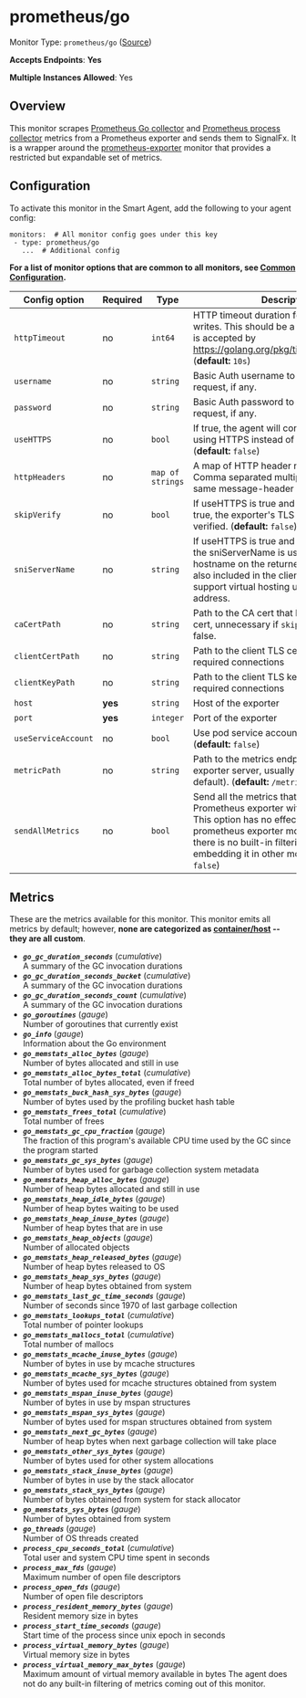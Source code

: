 
<!--- Generated by to-integrations-repo script in Smart Agent repo, DO NOT MODIFY HERE --->
<!--- GENERATED BY gomplate from scripts/docs/templates/monitor-page.md.tmpl --->

# prometheus/go

Monitor Type: `prometheus/go` ([Source](https://github.com/signalfx/signalfx-agent/tree/main/pkg/monitors/prometheus/go))

**Accepts Endpoints**: **Yes**

**Multiple Instances Allowed**: Yes

## Overview

This monitor scrapes [Prometheus Go
collector](https://godoc.org/github.com/prometheus/client_golang/prometheus#NewGoCollector)
and [Prometheus process
collector](https://godoc.org/github.com/prometheus/client_golang/prometheus#NewProcessCollector)
metrics from a Prometheus exporter and sends them to SignalFx.  It is a
wrapper around the [prometheus-exporter](./prometheus-exporter.md) monitor
that provides a restricted but expandable set of metrics.


## Configuration

To activate this monitor in the Smart Agent, add the following to your
agent config:

```
monitors:  # All monitor config goes under this key
 - type: prometheus/go
   ...  # Additional config
```

**For a list of monitor options that are common to all monitors, see [Common
Configuration](../monitor-config.html#common-configuration).**


| Config option | Required | Type | Description |
| --- | --- | --- | --- |
| `httpTimeout` | no | `int64` | HTTP timeout duration for both read and writes. This should be a duration string that is accepted by https://golang.org/pkg/time/#ParseDuration (**default:** `10s`) |
| `username` | no | `string` | Basic Auth username to use on each request, if any. |
| `password` | no | `string` | Basic Auth password to use on each request, if any. |
| `useHTTPS` | no | `bool` | If true, the agent will connect to the server using HTTPS instead of plain HTTP. (**default:** `false`) |
| `httpHeaders` | no | `map of strings` | A map of HTTP header names to values. Comma separated multiple values for the same message-header is supported. |
| `skipVerify` | no | `bool` | If useHTTPS is true and this option is also true, the exporter's TLS cert will not be verified. (**default:** `false`) |
| `sniServerName` | no | `string` | If useHTTPS is true and skipVerify is true, the sniServerName is used to verify the hostname on the returned certificates. It is also included in the client's handshake to support virtual hosting unless it is an IP address. |
| `caCertPath` | no | `string` | Path to the CA cert that has signed the TLS cert, unnecessary if `skipVerify` is set to false. |
| `clientCertPath` | no | `string` | Path to the client TLS cert to use for TLS required connections |
| `clientKeyPath` | no | `string` | Path to the client TLS key to use for TLS required connections |
| `host` | **yes** | `string` | Host of the exporter |
| `port` | **yes** | `integer` | Port of the exporter |
| `useServiceAccount` | no | `bool` | Use pod service account to authenticate. (**default:** `false`) |
| `metricPath` | no | `string` | Path to the metrics endpoint on the exporter server, usually `/metrics` (the default). (**default:** `/metrics`) |
| `sendAllMetrics` | no | `bool` | Send all the metrics that come out of the Prometheus exporter without any filtering.  This option has no effect when using the prometheus exporter monitor directly since there is no built-in filtering, only when embedding it in other monitors. (**default:** `false`) |


## Metrics

These are the metrics available for this monitor.
This monitor emits all metrics by default; however, **none are categorized as
[container/host](https://docs.splunk.com/observability/admin/subscription-usage/monitor-imm-billing-usage.html#about-custom-bundled-and-high-resolution-metrics)
-- they are all custom**.


 - ***`go_gc_duration_seconds`*** (*cumulative*)<br>    A summary of the GC invocation durations
 - ***`go_gc_duration_seconds_bucket`*** (*cumulative*)<br>    A summary of the GC invocation durations
 - ***`go_gc_duration_seconds_count`*** (*cumulative*)<br>    A summary of the GC invocation durations
 - ***`go_goroutines`*** (*gauge*)<br>    Number of goroutines that currently exist
 - ***`go_info`*** (*gauge*)<br>    Information about the Go environment
 - ***`go_memstats_alloc_bytes`*** (*gauge*)<br>    Number of bytes allocated and still in use
 - ***`go_memstats_alloc_bytes_total`*** (*cumulative*)<br>    Total number of bytes allocated, even if freed
 - ***`go_memstats_buck_hash_sys_bytes`*** (*gauge*)<br>    Number of bytes used by the profiling bucket hash table
 - ***`go_memstats_frees_total`*** (*cumulative*)<br>    Total number of frees
 - ***`go_memstats_gc_cpu_fraction`*** (*gauge*)<br>    The fraction of this program's available CPU time used by the GC since the program started
 - ***`go_memstats_gc_sys_bytes`*** (*gauge*)<br>    Number of bytes used for garbage collection system metadata
 - ***`go_memstats_heap_alloc_bytes`*** (*gauge*)<br>    Number of heap bytes allocated and still in use
 - ***`go_memstats_heap_idle_bytes`*** (*gauge*)<br>    Number of heap bytes waiting to be used
 - ***`go_memstats_heap_inuse_bytes`*** (*gauge*)<br>    Number of heap bytes that are in use
 - ***`go_memstats_heap_objects`*** (*gauge*)<br>    Number of allocated objects
 - ***`go_memstats_heap_released_bytes`*** (*gauge*)<br>    Number of heap bytes released to OS
 - ***`go_memstats_heap_sys_bytes`*** (*gauge*)<br>    Number of heap bytes obtained from system
 - ***`go_memstats_last_gc_time_seconds`*** (*gauge*)<br>    Number of seconds since 1970 of last garbage collection
 - ***`go_memstats_lookups_total`*** (*cumulative*)<br>    Total number of pointer lookups
 - ***`go_memstats_mallocs_total`*** (*cumulative*)<br>    Total number of mallocs
 - ***`go_memstats_mcache_inuse_bytes`*** (*gauge*)<br>    Number of bytes in use by mcache structures
 - ***`go_memstats_mcache_sys_bytes`*** (*gauge*)<br>    Number of bytes used for mcache structures obtained from system
 - ***`go_memstats_mspan_inuse_bytes`*** (*gauge*)<br>    Number of bytes in use by mspan structures
 - ***`go_memstats_mspan_sys_bytes`*** (*gauge*)<br>    Number of bytes used for mspan structures obtained from system
 - ***`go_memstats_next_gc_bytes`*** (*gauge*)<br>    Number of heap bytes when next garbage collection will take place
 - ***`go_memstats_other_sys_bytes`*** (*gauge*)<br>    Number of bytes used for other system allocations
 - ***`go_memstats_stack_inuse_bytes`*** (*gauge*)<br>    Number of bytes in use by the stack allocator
 - ***`go_memstats_stack_sys_bytes`*** (*gauge*)<br>    Number of bytes obtained from system for stack allocator
 - ***`go_memstats_sys_bytes`*** (*gauge*)<br>    Number of bytes obtained from system
 - ***`go_threads`*** (*gauge*)<br>    Number of OS threads created
 - ***`process_cpu_seconds_total`*** (*cumulative*)<br>    Total user and system CPU time spent in seconds
 - ***`process_max_fds`*** (*gauge*)<br>    Maximum number of open file descriptors
 - ***`process_open_fds`*** (*gauge*)<br>    Number of open file descriptors
 - ***`process_resident_memory_bytes`*** (*gauge*)<br>    Resident memory size in bytes
 - ***`process_start_time_seconds`*** (*gauge*)<br>    Start time of the process since unix epoch in seconds
 - ***`process_virtual_memory_bytes`*** (*gauge*)<br>    Virtual memory size in bytes
 - ***`process_virtual_memory_max_bytes`*** (*gauge*)<br>    Maximum amount of virtual memory available in bytes
The agent does not do any built-in filtering of metrics coming out of this
monitor.


